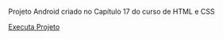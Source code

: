 Projeto Android criado no Capítulo 17 do curso de HTML e CSS 

<a href="https://leandrotimbo.github.io/progeto-android/">Executa Projeto</a>
